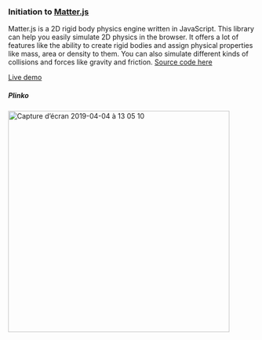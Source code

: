 ### Initiation to [Matter.js](http://brm.io/matter-js/)

Matter.js is a 2D rigid body physics engine written in JavaScript. This library can help you easily simulate 2D physics in the browser. It offers a lot of features like the ability to create rigid bodies and assign physical properties like mass, area or density to them. You can also simulate different kinds of collisions and forces like gravity and friction. [Source code here](https://github.com/liabru/matter-js)

[Live demo](https://sboez.github.io/Matter.js/plinko/index.html)

##### Plinko
[<img width="451" alt="Capture d’écran 2019-04-04 à 13 05 10" src="https://user-images.githubusercontent.com/23494780/55551174-65114280-56da-11e9-84db-1ba9675306a7.png">](https://sboez.github.io/Matter.js/plinko/index.html)
